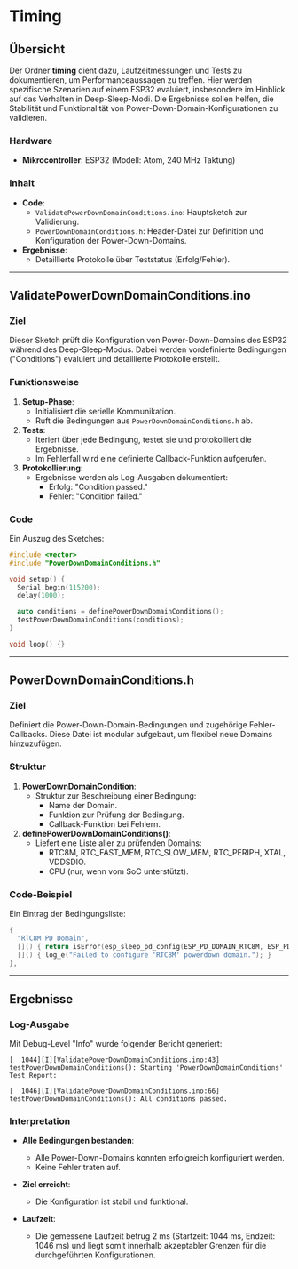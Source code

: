 # Timing

## Übersicht
Der Ordner **timing** dient dazu, Laufzeitmessungen und Tests zu dokumentieren, um Performanceaussagen zu treffen. Hier werden spezifische Szenarien auf einem ESP32 evaluiert, insbesondere im Hinblick auf das Verhalten in Deep-Sleep-Modi. Die Ergebnisse sollen helfen, die Stabilität und Funktionalität von Power-Down-Domain-Konfigurationen zu validieren.

### Hardware
- **Mikrocontroller**: ESP32 (Modell: Atom, 240 MHz Taktung)

### Inhalt
- **Code**:
  - `ValidatePowerDownDomainConditions.ino`: Hauptsketch zur Validierung.
  - `PowerDownDomainConditions.h`: Header-Datei zur Definition und Konfiguration der Power-Down-Domains.
- **Ergebnisse**:
  - Detaillierte Protokolle über Teststatus (Erfolg/Fehler).

---

## ValidatePowerDownDomainConditions.ino

### Ziel
Dieser Sketch prüft die Konfiguration von Power-Down-Domains des ESP32 während des Deep-Sleep-Modus. Dabei werden vordefinierte Bedingungen ("Conditions") evaluiert und detaillierte Protokolle erstellt.

### Funktionsweise
1. **Setup-Phase**:
   - Initialisiert die serielle Kommunikation.
   - Ruft die Bedingungen aus `PowerDownDomainConditions.h` ab.
2. **Tests**:
   - Iteriert über jede Bedingung, testet sie und protokolliert die Ergebnisse.
   - Im Fehlerfall wird eine definierte Callback-Funktion aufgerufen.
3. **Protokollierung**:
   - Ergebnisse werden als Log-Ausgaben dokumentiert:
     - Erfolg: "Condition passed."
     - Fehler: "Condition failed."

### Code
Ein Auszug des Sketches:
```cpp
#include <vector>
#include "PowerDownDomainConditions.h"

void setup() {
  Serial.begin(115200);
  delay(1000);

  auto conditions = definePowerDownDomainConditions();
  testPowerDownDomainConditions(conditions);
}

void loop() {}
```

---

## PowerDownDomainConditions.h

### Ziel
Definiert die Power-Down-Domain-Bedingungen und zugehörige Fehler-Callbacks. Diese Datei ist modular aufgebaut, um flexibel neue Domains hinzuzufügen.

### Struktur
1. **PowerDownDomainCondition**:
   - Struktur zur Beschreibung einer Bedingung:
     - Name der Domain.
     - Funktion zur Prüfung der Bedingung.
     - Callback-Funktion bei Fehlern.
2. **definePowerDownDomainConditions()**:
   - Liefert eine Liste aller zu prüfenden Domains:
     - RTC8M, RTC_FAST_MEM, RTC_SLOW_MEM, RTC_PERIPH, XTAL, VDDSDIO.
     - CPU (nur, wenn vom SoC unterstützt).

### Code-Beispiel
Ein Eintrag der Bedingungsliste:
```cpp
{
  "RTC8M PD Domain",
  []() { return isError(esp_sleep_pd_config(ESP_PD_DOMAIN_RTC8M, ESP_PD_OPTION_OFF), "RTC8M"); },
  []() { log_e("Failed to configure 'RTC8M' powerdown domain."); }
},
```

---

## Ergebnisse

### Log-Ausgabe
Mit Debug-Level "Info" wurde folgender Bericht generiert:
```log
[  1044][I][ValidatePowerDownDomainConditions.ino:43] testPowerDownDomainConditions(): Starting 'PowerDownDomainConditions' Test Report:

[  1046][I][ValidatePowerDownDomainConditions.ino:66] testPowerDownDomainConditions(): All conditions passed.
```

### Interpretation

- **Alle Bedingungen bestanden**:
  - Alle Power-Down-Domains konnten erfolgreich konfiguriert werden.
  - Keine Fehler traten auf.

- **Ziel erreicht**:
  - Die Konfiguration ist stabil und funktional.
  
- **Laufzeit**:
  - Die gemessene Laufzeit betrug 2 ms (Startzeit: 1044 ms, Endzeit: 1046 ms) und liegt somit innerhalb akzeptabler Grenzen für die durchgeführten Konfigurationen.




